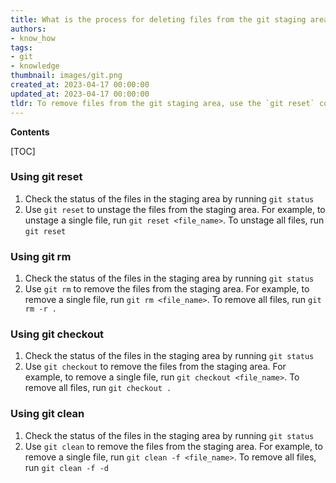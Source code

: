 ```yaml
---
title: What is the process for deleting files from the git staging area?
authors:
- know_how
tags:
- git
- knowledge
thumbnail: images/git.png
created_at: 2023-04-17 00:00:00
updated_at: 2023-04-17 00:00:00
tldr: To remove files from the git staging area, use the `git reset` command.
---
```


**Contents**

[TOC]

### Using git reset

1. Check the status of the files in the staging area by running `git status`
2. Use `git reset` to unstage the files from the staging area. For example, to unstage a single file, run `git reset <file_name>`. To unstage all files, run `git reset`

### Using git rm

1. Check the status of the files in the staging area by running `git status`
2. Use `git rm` to remove the files from the staging area. For example, to remove a single file, run `git rm <file_name>`. To remove all files, run `git rm -r .`

### Using git checkout

1. Check the status of the files in the staging area by running `git status`
2. Use `git checkout` to remove the files from the staging area. For example, to remove a single file, run `git checkout <file_name>`. To remove all files, run `git checkout .`

### Using git clean

1. Check the status of the files in the staging area by running `git status`
2. Use `git clean` to remove the files from the staging area. For example, to remove a single file, run `git clean -f <file_name>`. To remove all files, run `git clean -f -d`

